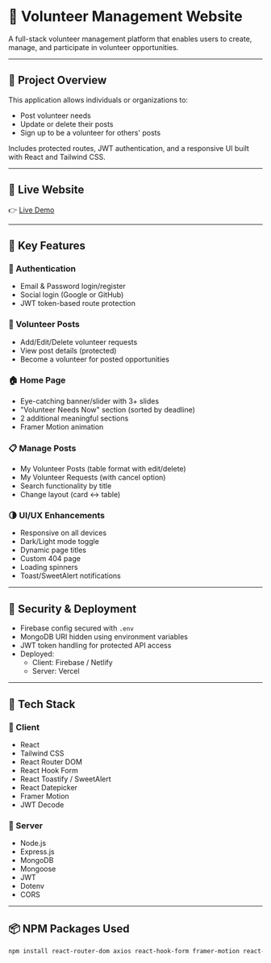 # 🌟 Volunteer Management Website

A full-stack volunteer management platform that enables users to create, manage, and participate in volunteer opportunities.

---

## 📌 Project Overview

This application allows individuals or organizations to:
- Post volunteer needs
- Update or delete their posts
- Sign up to be a volunteer for others' posts

Includes protected routes, JWT authentication, and a responsive UI built with React and Tailwind CSS.

---

## 🔗 Live Website

👉 [Live Demo](https://your-live-site-url.com)

---

## 🎯 Key Features

### 👥 Authentication
- Email & Password login/register
- Social login (Google or GitHub)
- JWT token-based route protection

### 📝 Volunteer Posts
- Add/Edit/Delete volunteer requests
- View post details (protected)
- Become a volunteer for posted opportunities

### 🏠 Home Page
- Eye-catching banner/slider with 3+ slides
- "Volunteer Needs Now" section (sorted by deadline)
- 2 additional meaningful sections
- Framer Motion animation

### 📋 Manage Posts
- My Volunteer Posts (table format with edit/delete)
- My Volunteer Requests (with cancel option)
- Search functionality by title
- Change layout (card ↔ table)

### 🌗 UI/UX Enhancements
- Responsive on all devices
- Dark/Light mode toggle
- Dynamic page titles
- Custom 404 page
- Loading spinners
- Toast/SweetAlert notifications

---

## 🔐 Security & Deployment

- Firebase config secured with `.env`
- MongoDB URI hidden using environment variables
- JWT token handling for protected API access
- Deployed:
  - Client: Firebase / Netlify
  - Server: Vercel

---

## 🧰 Tech Stack

### 🔹 Client
- React
- Tailwind CSS
- React Router DOM
- React Hook Form
- React Toastify / SweetAlert
- React Datepicker
- Framer Motion
- JWT Decode

### 🔸 Server
- Node.js
- Express.js
- MongoDB
- Mongoose
- JWT
- Dotenv
- CORS

---

## 📦 NPM Packages Used

```bash
npm install react-router-dom axios react-hook-form framer-motion react-toastify react-datepicker jwt-decode dotenv cors express mongoose jsonwebtoken
